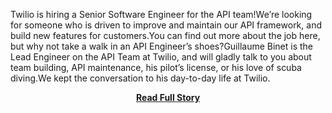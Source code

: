 <p>Twilio is hiring a Senior Software Engineer for the API team!We’re looking for someone who is driven to improve and maintain our API framework, and build new features for customers.You can find out more about the job here, but why not take a walk in an API Engineer’s shoes?Guillaume Binet is the Lead Engineer on the API Team at Twilio, and will gladly talk to you about team building, API maintenance, his pilot’s license, or his love of scuba diving.We kept the conversation to his day-to-day life at Twilio.</p>
<center><p><a href="http://www.twilio.com/blog/2013/02/day-in-the-life-being-a-twilio-api-software-engineer.html" style='padding:25px; font-sze:18px; font-weight: bold;'>Read Full Story</a></p></center>
